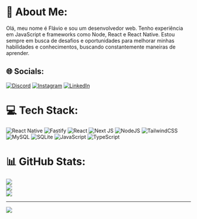 # 💫 About Me:
Olá, meu nome é Flávio e sou um desenvolvedor web. Tenho experiência em JavaScript e frameworks como Node, React e React Native. Estou sempre em busca de desafios e oportunidades para melhorar minhas habilidades e conhecimentos, buscando constantemente maneiras de aprender.

## 🌐 Socials:
[![Discord](https://img.shields.io/badge/Discord-%237289DA.svg?logo=discord&logoColor=white)](https://discord.gg/maverick#7912) [![Instagram](https://img.shields.io/badge/Instagram-%23E4405F.svg?logo=Instagram&logoColor=white)](https://instagram.com/flaviojrzz_) [![LinkedIn](https://img.shields.io/badge/LinkedIn-%230077B5.svg?logo=linkedin&logoColor=white)](https://linkedin.com/in/flavjr) 

# 💻 Tech Stack:
![React Native](https://img.shields.io/badge/react_native-%2320232a.svg?style=for-the-badge&logo=react&logoColor=%2361DAFB) ![Fastify](https://img.shields.io/badge/fastify-%23000000.svg?style=for-the-badge&logo=fastify&logoColor=white) ![React](https://img.shields.io/badge/react-%2320232a.svg?style=for-the-badge&logo=react&logoColor=%2361DAFB) ![Next JS](https://img.shields.io/badge/Next-black?style=for-the-badge&logo=next.js&logoColor=white) ![NodeJS](https://img.shields.io/badge/node.js-6DA55F?style=for-the-badge&logo=node.js&logoColor=white) ![TailwindCSS](https://img.shields.io/badge/tailwindcss-%2338B2AC.svg?style=for-the-badge&logo=tailwind-css&logoColor=white) ![MySQL](https://img.shields.io/badge/mysql-%2300f.svg?style=for-the-badge&logo=mysql&logoColor=white) ![SQLite](https://img.shields.io/badge/sqlite-%2307405e.svg?style=for-the-badge&logo=sqlite&logoColor=white) ![JavaScript](https://img.shields.io/badge/javascript-%23323330.svg?style=for-the-badge&logo=javascript&logoColor=%23F7DF1E) ![TypeScript](https://img.shields.io/badge/typescript-%23007ACC.svg?style=for-the-badge&logo=typescript&logoColor=white) 
# 📊 GitHub Stats:
![](https://github-readme-stats.vercel.app/api?username=FlavioJunior2021&theme=dark&hide_border=false&include_all_commits=false&count_private=true)<br/>
![](https://github-readme-streak-stats.herokuapp.com/?user=FlavioJunior2021&theme=dark&hide_border=false)<br/>
![](https://github-readme-stats.vercel.app/api/top-langs/?username=FlavioJunior2021&theme=dark&hide_border=false&include_all_commits=false&count_private=true&layout=compact)

---
[![](https://visitcount.itsvg.in/api?id=FlavioJunior2021&icon=0&color=0)](https://visitcount.itsvg.in)

<!-- Proudly created with GPRM ( https://gprm.itsvg.in ) -->
